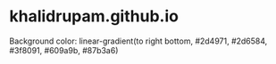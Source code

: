 # khalidrupam.github.io

Background color: linear-gradient(to right bottom, #2d4971, #2d6584, #3f8091, #609a9b, #87b3a6)

